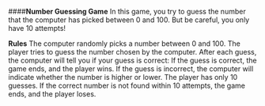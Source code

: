 ####**Number Guessing Game**
In this game, you try to guess the number that the computer has picked between 0 and 100. But be careful, you only have 10 attempts!

**Rules**
The computer randomly picks a number between 0 and 100.
The player tries to guess the number chosen by the computer.
After each guess, the computer will tell you if your guess is correct:
If the guess is correct, the game ends, and the player wins.
If the guess is incorrect, the computer will indicate whether the number is higher or lower.
The player has only 10 guesses. If the correct number is not found within 10 attempts, the game ends, and the player loses.
